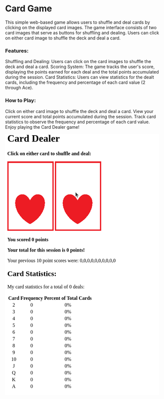 # Card Game

This simple web-based game allows users to shuffle and deal cards by clicking on the displayed card images. The game interface consists of two card images that serve as buttons for shuffling and dealing. Users can click on either card image to shuffle the deck and deal a card.

### Features:
Shuffling and Dealing: Users can click on the card images to shuffle the deck and deal a card.
Scoring System: The game tracks the user's score, displaying the points earned for each deal and the total points accumulated during the session.
Card Statistics: Users can view statistics for the dealt cards, including the frequency and percentage of each card value (2 through Ace).
### How to Play:
Click on either card image to shuffle the deck and deal a card.
View your current score and total points accumulated during the session.
Track card statistics to observe the frequency and percentage of each card value.
Enjoy playing the Card Dealer game!

![](images/demo.gif)
